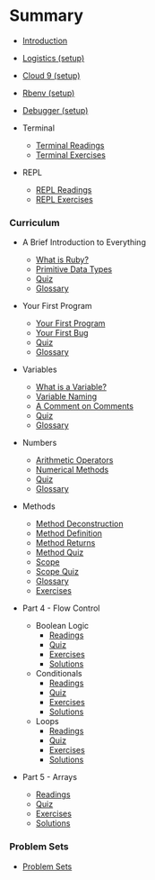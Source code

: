 # Summary

* [Introduction](README.md)

* [Logistics (setup)](logistics.md)
* [Cloud 9 (setup)](configuration/c9_setup.md)
* [Rbenv (setup)](configuration/rbenv_setup.md)
* [Debugger (setup)](configuration/debugger_setup.md)
* Terminal
  * [Terminal Readings](part1-introduction/terminal_readings.md)
  * [Terminal Exercises](part1-introduction/terminal_exercises.md)
* REPL
  * [REPL Readings](part1-introduction/repl_readings.md)
  * [REPL Exercises](part1-introduction/repl_exercises.md)

### Curriculum

* A Brief Introduction to Everything
  * [What is Ruby?](part1-introduction/what_is_ruby.md)
  * [Primitive Data Types](part1-introduction/primitive_data_types.md)
  * [Quiz](part1-introduction/quiz.md)
  * [Glossary](part1-introduction/glossary.md)

* Your First Program
  * [Your First Program](part2-first_program/your_first_program.md)
  * [Your First Bug](part2-first_program/your_first_bug.md)
  * [Quiz](part2-first_program/quiz.md)
  * [Glossary](part2-first_program/glossary.md)

* Variables
  * [What is a Variable?](part3-variables/what_is_a_variable.md)
  * [Variable Naming](part3-variables/variable_naming.md)
  * [A Comment on Comments](part3-variables/comments.md)
  * [Quiz](part3-variables/quiz.md)
  * [Glossary](part3-variables/glossary.md)

* Numbers
  * [Arithmetic Operators](part4-numbers/arithmetic_operators.md)
  * [Numerical Methods](part4-numbers/numerical_methods.md)
  * [Quiz](part4-numbers/quiz.md)
  * [Glossary](part4-numbers/glossary.md)

* Methods
  * [Method Deconstruction](part5-methods/method_deconstruction.md)
  * [Method Definition](part5-methods/method_definition.md)
  * [Method Returns](part5-methods/method_returns.md)
  * [Method Quiz](part5-methods/method_quiz.md)
  * [Scope](part5-methods/scope.md)
  * [Scope Quiz](part5-methods/scope_quiz.md)
  * [Glossary](part5-methods/glossary.md)
  * [Exercises](part5-methods/exercises.md)


* Part 4 - Flow Control
  * Boolean Logic
    * [Readings](part4/boolean_logic_readings.md)
    * [Quiz](part4/boolean_logic_quiz.md)
    * [Exercises](part4/boolean_logic_exercises.md)
    * [Solutions](part4/boolean_logic_solutions.md)
  * Conditionals
    * [Readings](part4/conditionals_readings.md)
    * [Quiz](part4/conditionals_quiz.md)
    * [Exercises](part4/conditionals_exercises.md)
    * [Solutions](part4/conditionals_solutions.md)
  * Loops
    * [Readings](part4/loops_readings.md)
    * [Quiz](part4/loops_quiz.md)
    * [Exercises](part4/loops_exercises.md)
    * [Solutions](part4/loops_solutions.md)

* Part 5 - Arrays
  * [Readings](part5/arrays_readings.md)
  * [Quiz](part5/arrays_quiz.md)
  * [Exercises](part5/arrays_exercises.md)
  * [Solutions](part5/arrays_solutions.md)   

### Problem Sets

* [Problem Sets](problem_sets/README.md)

<!-- ### Practice Challenges

* [Practice Challenges](practice_challenges/README.md) -->
